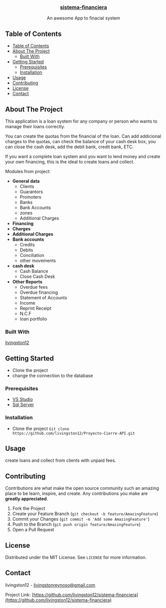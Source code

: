 <!--
repo name: Proyecto-Cierre-API
description: An awesome App to finacial system
github name:  livingston12
link: https://github.com/livingston12/sistema-financiera
logo path: assets/logo.png
email: livingstonreynoso@gmail.com
-->





<!-- PROJECT LOGO -->
<br />
<p align="center">
    
<h3 align="center"><a href="https://github.com/livingston12/sistema-financiera">sistema-financiera</a></h3>
    <p align="center">
        An awesome App to finacial system      
    </p>
</p>



<!-- TABLE OF CONTENTS -->
## Table of Contents

- [Table of Contents](#table-of-contents)
- [About The Project](#about-the-project)
  - [Built With](#built-with)
- [Getting Started](#getting-started)
  - [Prerequisites](#prerequisites)
  - [Installation](#installation)
- [Usage](#usage)
- [Contributing](#contributing)
- [License](#license)
- [Contact](#contact)



<!-- ABOUT THE PROJECT -->
## About The Project

This application is a loan system for any company or person who wants to manage their loans correctly.

You can create the quotas from the financial of the loan. Can add addicional charges to the quotas, 
can check the balance of your cash desk box, you can close the cash desk, add the debit bank, credit bank, 
ETC.

If you want a complete loan system and you want to lend money and create your own financing, this is the ideal to create loans and collect.

Modules from project:
* **General data**
  - Clients
  - Guarantors
  - Promoters
  - Banks
  - Bank Accounts
  - zones
  - Additional Charges
* **Financing**
* **Charges**
* **Additional Charges**
* **Bank accounts**
  - Credits
  - Debits
  - Conciliation
  - other movements
* **cash desk**
  - Cash Balance
  - Close Cash Desk
* **Other Reports**
  - Overdue fees
  - Overdue financing
  - Statement of Accounts
  - Income
  - Reprint Receipt
  - N.C.F
  - loan portfolio

### Built With
<a href="https://github.com/livingston12"> livingston12 </a> 


<!-- GETTING STARTED -->
## Getting Started
* Clone the project 
* change the connection to the database

### Prerequisites

* [VS Studio](https://visualstudio.microsoft.com/es/)
* [Sql Server](https://www.microsoft.com/en-in/sql-server/sql-server-downloads)

### Installation

* Clone the project `Git clone https://github.com/livingston12/Proyecto-Cierre-API.git`



<!-- USAGE EXAMPLES -->
## Usage

create loans and collect from clients with unpaid fees.





<!-- CONTRIBUTING -->
## Contributing

Contributions are what make the open source community such an amazing place to be learn, inspire, and create. Any contributions you make are **greatly appreciated**.

1. Fork the Project
2. Create your Feature Branch (`git checkout -b feature/AmazingFeature`)
3. Commit your Changes (`git commit -m 'Add some AmazingFeature'`)
4. Push to the Branch (`git push origin feature/AmazingFeature`)
5. Open a Pull Request



<!-- LICENSE -->
## License

Distributed under the MIT License. See `LICENSE` for more information.



<!-- CONTACT -->
## Contact

livingston12 - livingstonreynoso@gmail.com

Project Link: [https://github.com/livingston12/sistema-financiera](https://github.com/livingston12/sistema-financiera)
